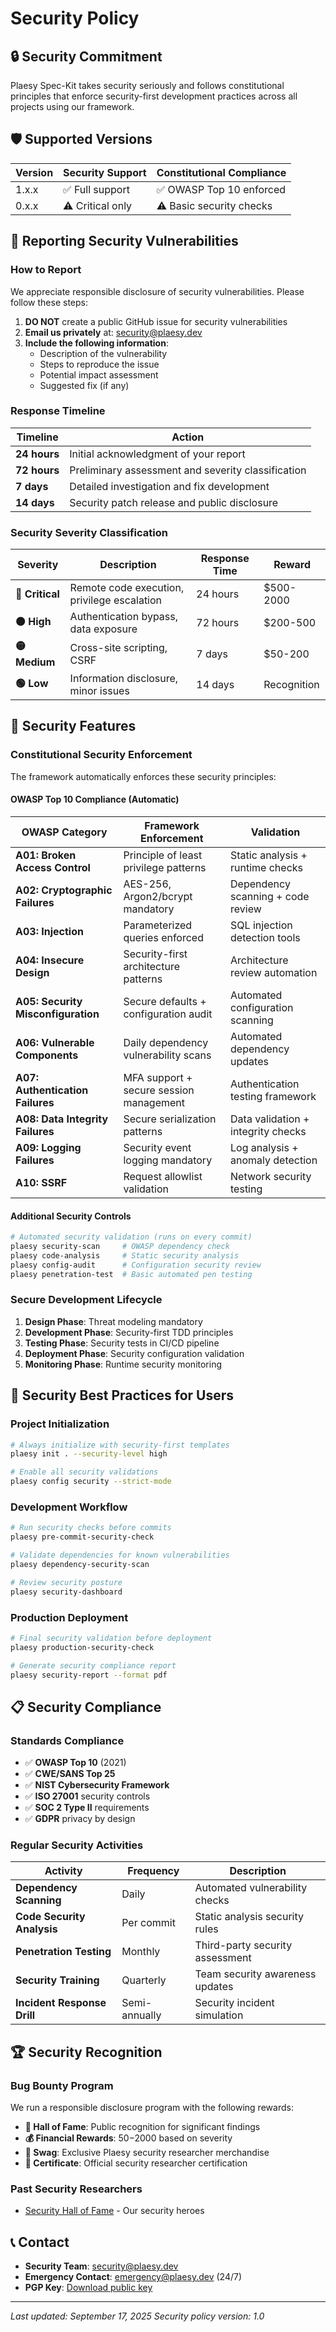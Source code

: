 # Security Policy

## 🔒 Security Commitment

Plaesy Spec-Kit takes security seriously and follows constitutional principles that enforce security-first development practices across all projects using our framework.

## 🛡️ Supported Versions

| Version | Security Support | Constitutional Compliance |
|---------|-----------------|---------------------------|
| 1.x.x   | ✅ Full support | ✅ OWASP Top 10 enforced |
| 0.x.x   | ⚠️ Critical only | ⚠️ Basic security checks |

## 🚨 Reporting Security Vulnerabilities

### How to Report

We appreciate responsible disclosure of security vulnerabilities. Please follow these steps:

1. **DO NOT** create a public GitHub issue for security vulnerabilities
2. **Email us privately** at: [security@plaesy.dev](mailto:security@plaesy.dev)
3. **Include the following information**:
   - Description of the vulnerability
   - Steps to reproduce the issue
   - Potential impact assessment
   - Suggested fix (if any)

### Response Timeline

| Timeline | Action |
|----------|--------|
| **24 hours** | Initial acknowledgment of your report |
| **72 hours** | Preliminary assessment and severity classification |
| **7 days** | Detailed investigation and fix development |
| **14 days** | Security patch release and public disclosure |

### Security Severity Classification

| Severity | Description | Response Time | Reward |
|----------|-------------|---------------|---------|
| **🔴 Critical** | Remote code execution, privilege escalation | 24 hours | $500-2000 |
| **🟠 High** | Authentication bypass, data exposure | 72 hours | $200-500 |
| **🟡 Medium** | Cross-site scripting, CSRF | 7 days | $50-200 |
| **🟢 Low** | Information disclosure, minor issues | 14 days | Recognition |

## 🔐 Security Features

### Constitutional Security Enforcement

The framework automatically enforces these security principles:

#### OWASP Top 10 Compliance (Automatic)

| OWASP Category | Framework Enforcement | Validation |
|---------------|----------------------|------------|
| **A01: Broken Access Control** | Principle of least privilege patterns | Static analysis + runtime checks |
| **A02: Cryptographic Failures** | AES-256, Argon2/bcrypt mandatory | Dependency scanning + code review |
| **A03: Injection** | Parameterized queries enforced | SQL injection detection tools |
| **A04: Insecure Design** | Security-first architecture patterns | Architecture review automation |
| **A05: Security Misconfiguration** | Secure defaults + configuration audit | Automated configuration scanning |
| **A06: Vulnerable Components** | Daily dependency vulnerability scans | Automated dependency updates |
| **A07: Authentication Failures** | MFA support + secure session management | Authentication testing framework |
| **A08: Data Integrity Failures** | Secure serialization patterns | Data validation + integrity checks |
| **A09: Logging Failures** | Security event logging mandatory | Log analysis + anomaly detection |
| **A10: SSRF** | Request allowlist validation | Network security testing |

#### Additional Security Controls

```bash
# Automated security validation (runs on every commit)
plaesy security-scan     # OWASP dependency check
plaesy code-analysis     # Static security analysis  
plaesy config-audit      # Configuration security review
plaesy penetration-test  # Basic automated pen testing
```

### Secure Development Lifecycle

1. **Design Phase**: Threat modeling mandatory
2. **Development Phase**: Security-first TDD principles
3. **Testing Phase**: Security tests in CI/CD pipeline
4. **Deployment Phase**: Security configuration validation
5. **Monitoring Phase**: Runtime security monitoring

## 🎯 Security Best Practices for Users

### Project Initialization
```bash
# Always initialize with security-first templates
plaesy init . --security-level high

# Enable all security validations
plaesy config security --strict-mode
```

### Development Workflow
```bash
# Run security checks before commits
plaesy pre-commit-security-check

# Validate dependencies for known vulnerabilities
plaesy dependency-security-scan

# Review security posture
plaesy security-dashboard
```

### Production Deployment
```bash
# Final security validation before deployment
plaesy production-security-check

# Generate security compliance report
plaesy security-report --format pdf
```

## 📋 Security Compliance

### Standards Compliance

- ✅ **OWASP Top 10** (2021)
- ✅ **CWE/SANS Top 25**
- ✅ **NIST Cybersecurity Framework**
- ✅ **ISO 27001** security controls
- ✅ **SOC 2 Type II** requirements
- ✅ **GDPR** privacy by design

### Regular Security Activities

| Activity | Frequency | Description |
|----------|-----------|-------------|
| **Dependency Scanning** | Daily | Automated vulnerability checks |
| **Code Security Analysis** | Per commit | Static analysis security rules |
| **Penetration Testing** | Monthly | Third-party security assessment |
| **Security Training** | Quarterly | Team security awareness updates |
| **Incident Response Drill** | Semi-annually | Security incident simulation |

## 🏆 Security Recognition

### Bug Bounty Program

We run a responsible disclosure program with the following rewards:

- **🥇 Hall of Fame**: Public recognition for significant findings
- **💰 Financial Rewards**: $50-$2000 based on severity
- **🎁 Swag**: Exclusive Plaesy security researcher merchandise
- **📜 Certificate**: Official security researcher certification

### Past Security Researchers

- [Security Hall of Fame](SECURITY_HALL_OF_FAME.md) - Our security heroes

## 📞 Contact

- **Security Team**: [security@plaesy.dev](mailto:security@plaesy.dev)
- **Emergency Contact**: [emergency@plaesy.dev](mailto:emergency@plaesy.dev) (24/7)
- **PGP Key**: [Download public key](https://keybase.io/plaesy/pgp_keys.asc)

---

*Last updated: September 17, 2025*
*Security policy version: 1.0*